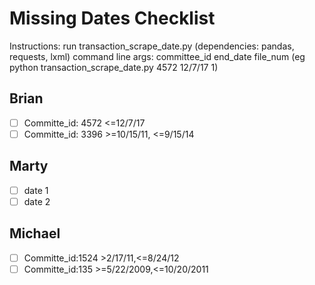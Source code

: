 # Missing Dates Checklist
Instructions: run transaction_scrape_date.py (dependencies: pandas, requests, lxml)
command line args: committee_id end_date file_num (eg python transaction_scrape_date.py 4572 12/7/17 1)
## Brian
- [ ] Committe_id: 4572 <=12/7/17
- [ ] Committe_id: 3396 >=10/15/11, <=9/15/14

## Marty
- [ ] date 1
- [ ] date 2

## Michael
- [ ] Committe_id:1524 >2/17/11,<=8/24/12
- [ ] Committe_id:135 >=5/22/2009,<=10/20/2011
